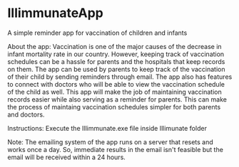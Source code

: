 # IllimmunateApp
A simple reminder app for vaccination of children and infants

About the app:
Vaccination is one of the major causes of the decrease in infant mortality rate in our country. However, keeping track of vaccination schedules can be a hassle for parents and the hospitals that keep records on them. 
The app can be used by parents to keep track of the vaccination of their child by sending reminders through email.
The app also has features to connect with doctors who will be able to view the vaccination schedule of the child as well.
This app will make the job of maintaining vaccination records easier while also serving as a reminder for parents.
This can make the process of maintaing vaccination schedules simpler for both parents and doctors.

Instructions:
Execute the Illimmunate.exe file inside Illimunate folder

Note:
The emailing system of the app runs on a server that resets and works once a day.
So, immediate results in the email isn't feasible but the email will be received within a 24 hours.
